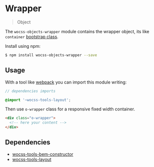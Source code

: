 # Wrapper

> Object

The `wocss-objects-wrapper` module contains the wrapper object, its like `container` [bootstrap class](http://getbootstrap.com/css/#overview-container).

Install using npm:

```sh
$ npm install wocss-objects-wrapper --save
```

## Usage

With a tool like [webpack](https://webpack.github.io/) you can import this module writing:

```scss
// dependencies imports

@import '~wocss-tools-layout';
```

Then use `o-wrapper` class for a responsive fixed width container.

```html
<div class="o-wrapper">
  <!-- here your content -->
</div>
```

## Dependencies

* [wocss-tools-bem-constructor](https://github.com/wocss/tools.bem-constructor)
* [wocss-tools-layout](https://github.com/wocss/tools.layout)
